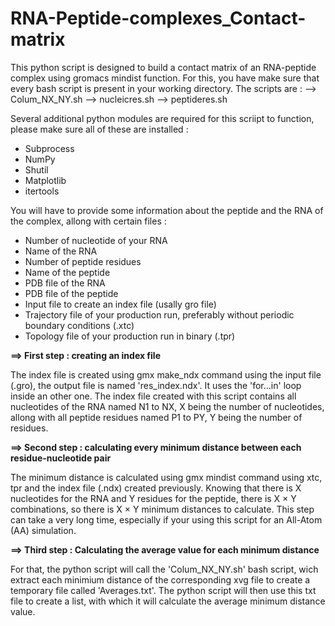# RNA-Peptide-complexes_Contact-matrix

This python script is designed to build a contact matrix of an RNA-peptide complex using gromacs mindist function. For this, you have make sure that every bash script is present in your working directory.
The scripts are : 
  --> Colum_NX_NY.sh 
  --> nucleicres.sh 
  --> peptideres.sh

Several additional python modules are required for this scriipt to function, please make sure all of these are installed : 
- Subprocess
- NumPy
- Shutil
- Matplotlib
- itertools

You will have to provide some information about the peptide and the RNA of the complex, allong with certain files :
- Number of nucleotide of your RNA
- Name of the RNA
- Number of peptide residues
- Name of the peptide
- PDB file of the RNA
- PDB file of the peptide
- Input file to create an index file (usally gro file)
- Trajectory file of your production run, preferably without periodic boundary conditions (.xtc)
- Topology file of your production run in binary (.tpr)

**==> First step : creating an index file**

The index file is created using gmx make_ndx command using the input file (.gro), the output file is named 'res_index.ndx'.
It uses the 'for...in' loop inside an other one.
The index file created with this script contains all nucleotides of the RNA named N1 to NX, X being the number of nucleotides, allong with all peptide residues named P1 to PY, Y being the number of residues.

**==> Second step : calculating every minimum distance between each residue-nucleotide pair**

The minimum distance is calculated using gmx mindist command using xtc, tpr and the index file (.ndx) created previously.
Knowing that there is X nucleotides for the RNA and Y residues for the peptide, there is X 	&times; Y combinations, so there is X &times; Y minimum distances to calculate. This step can take a very long time, especially if your using this script for an All-Atom (AA) simulation.

**==> Third step : Calculating the average value for each minimum distance**

For that, the python script will call the 'Colum_NX_NY.sh' bash script, wich extract each minimium distance of the corresponding xvg file to create a temporary file called 'Averages.txt'.
The python script will then use this txt file to create a list, with which it will calculate the average minimum distance value.


